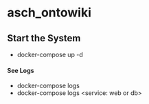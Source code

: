 # asch_ontowiki

## Start the System
* docker-compose up -d

#### See Logs
* docker-compose logs 
* docker-compose logs <service: web or db>
